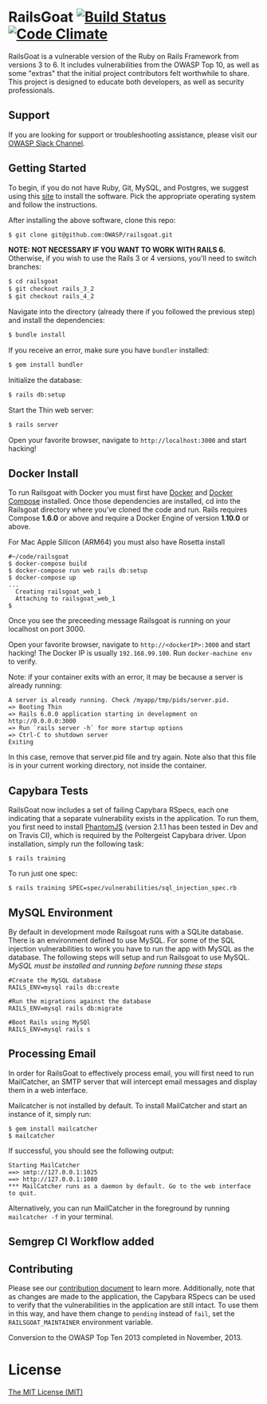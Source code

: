 # RailsGoat [![Build Status](https://api.travis-ci.org/OWASP/railsgoat.png?branch=master)](https://travis-ci.org/OWASP/railsgoat) [![Code Climate](https://codeclimate.com/github/OWASP/railsgoat.png)](https://codeclimate.com/github/OWASP/railsgoat)

RailsGoat is a vulnerable version of the Ruby on Rails Framework from versions 3 to 6. It includes vulnerabilities from the OWASP Top 10, as well as some "extras" that the initial project contributors felt worthwhile to share. This project is designed to educate both developers, as well as security professionals.

## Support

If you are looking for support or troubleshooting assistance, please visit our [OWASP Slack Channel](https://owasp.slack.com/messages/project-railsgoat/).

## Getting Started

To begin, if you do not have Ruby, Git, MySQL, and Postgres, we suggest
using this [site](https://gorails.com/setup) to install the software.
Pick the appropriate operating system and follow the instructions.

After installing the above software, clone this repo:

```bash
$ git clone git@github.com:OWASP/railsgoat.git
```

**NOTE: NOT NECESSARY IF YOU WANT TO WORK WITH RAILS 6.** Otherwise, if you wish to use the Rails 3 or 4 versions, you'll need to switch branches:

```bash
$ cd railsgoat
$ git checkout rails_3_2
$ git checkout rails_4_2
```

Navigate into the directory (already there if you followed the previous step) and install the dependencies:

```bash
$ bundle install
```

If you receive an error, make sure you have `bundler` installed:

```bash
$ gem install bundler
```

Initialize the database:

```bash
$ rails db:setup
```

Start the Thin web server:

```bash
$ rails server
```

Open your favorite browser, navigate to `http://localhost:3000` and start hacking!

## Docker Install
To run Railsgoat with Docker you must first have [Docker](https://docs.docker.com/engine/installation/) and [Docker Compose](https://docs.docker.com/compose/install/) installed. Once those dependencies are installed, cd into the Railsgoat directory where you've cloned the code and run. Rails requires Compose **1.6.0** or above and require a Docker Engine of version **1.10.0** or above.

For Mac Apple Silicon (ARM64) you must also have Rosetta install

```
#~/code/railsgoat
$ docker-compose build
$ docker-compose run web rails db:setup
$ docker-compose up
...
  Creating railsgoat_web_1
  Attaching to railsgoat_web_1
$
```
Once you see the preceeding message Railsgoat is running on your localhost on port 3000.

Open your favorite browser, navigate to `http://<dockerIP>:3000` and start hacking! The Docker IP is usually `192.168.99.100`. Run `docker-machine env` to verify.

Note: if your container exits with an error, it may be because a server is already running:
```
A server is already running. Check /myapp/tmp/pids/server.pid.
=> Booting Thin
=> Rails 6.0.0 application starting in development on
http://0.0.0.0:3000
=> Run `rails server -h` for more startup options
=> Ctrl-C to shutdown server
Exiting
```
In this case, remove that server.pid file and try again. Note also that this file is in your current working directory, not inside the container.

## Capybara Tests

RailsGoat now includes a set of failing Capybara RSpecs, each one indicating that a separate vulnerability exists in the application. To run them, you first need to install [PhantomJS](https://github.com/jonleighton/poltergeist#installing-phantomjs) (version 2.1.1 has been tested in Dev and on Travis CI), which is required by the Poltergeist Capybara driver. Upon installation, simply run the following task:

```
$ rails training
```

To run just one spec:

```
$ rails training SPEC=spec/vulnerabilities/sql_injection_spec.rb
```

## MySQL Environment

By default in development mode Railsgoat runs with a SQLite database. There is an environment defined to use MySQL. For some of the SQL injection vulnerabilities to work you have to run the app with MySQL as the database. The following steps will setup and run Railsgoat to use MySQL. *MySQL must be installed and running before running these steps*

```
#Create the MySQL database
RAILS_ENV=mysql rails db:create

#Run the migrations against the database
RAILS_ENV=mysql rails db:migrate

#Boot Rails using MySQl
RAILS_ENV=mysql rails s
```

## Processing Email

In order for RailsGoat to effectively process email, you will first need to run MailCatcher, an SMTP server that will intercept email messages and display them in a web interface.

Mailcatcher is not installed by default. To install MailCatcher and start an instance of it, simply run:

```
$ gem install mailcatcher
$ mailcatcher
```

If successful, you should see the following output:

```
Starting MailCatcher
==> smtp://127.0.0.1:1025
==> http://127.0.0.1:1080
*** MailCatcher runs as a daemon by default. Go to the web interface to quit.
```

Alternatively, you can run MailCatcher in the foreground by running `mailcatcher -f` in your terminal.

## Semgrep CI Workflow added

## Contributing

Please see our [contribution document](./CONTRIBUTING.md) to learn more. Additionally, note that as changes are made to the application, the Capybara RSpecs can be used to verify that the vulnerabilities in the application are still intact. To use them in this way, and have them change to `pending` instead of `fail`, set the `RAILSGOAT_MAINTAINER` environment variable.

Conversion to the OWASP Top Ten 2013 completed in November, 2013.

# License

[The MIT License (MIT)](./LICENSE.md)

